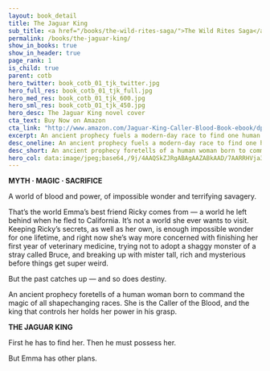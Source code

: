 ```yaml
---
layout: book_detail
title: The Jaguar King
sub_title: <a href="/books/the-wild-rites-saga/">The Wild Rites Saga</a> · Book 1
permalink: /books/the-jaguar-king/
show_in_books: true
show_in_header: true
page_rank: 1
is_child: true
parent: cotb
hero_twitter: book_cotb_01_tjk_twitter.jpg
hero_full_res: book_cotb_01_tjk_full.jpg
hero_med_res: book_cotb_01_tjk_600.jpg
hero_sml_res: book_cotb_01_tjk_450.jpg
hero_desc: The Jaguar King novel cover
cta_text: Buy Now on Amazon
cta_link: "http://www.amazon.com/Jaguar-King-Caller-Blood-Book-ebook/dp/B018P7B0NK/"
excerpt: An ancient prophecy fuels a modern-day race to find one human woman born to command the magic of all shapechanging races.
desc_oneline: An ancient prophecy fuels a modern-day race to find one human woman born to command the magic of all shapechanging races.
desc_short: An ancient prophecy foretells of a human woman born to command the magic of all shapechanging races. Emma doesn’t know it yet, but she is the Caller of the Blood, and the king that controls her holds her power in his grasp. First he has to find her. Then he must possess her. But Emma has other plans.
hero_col: data:image/jpeg;base64,/9j/4AAQSkZJRgABAgAAZABkAAD/7AARRHVja3kAAQAEAAAAPAAA/+4ADkFkb2JlAGTAAAAAAf/bAIQABgQEBAUEBgUFBgkGBQYJCwgGBggLDAoKCwoKDBAMDAwMDAwQDA4PEA8ODBMTFBQTExwbGxscHx8fHx8fHx8fHwEHBwcNDA0YEBAYGhURFRofHx8fHx8fHx8fHx8fHx8fHx8fHx8fHx8fHx8fHx8fHx8fHx8fHx8fHx8fHx8fHx8f/8AAEQgABgAEAwERAAIRAQMRAf/EAF0AAQAAAAAAAAAAAAAAAAAAAAYBAQEAAAAAAAAAAAAAAAAAAAMEEAABAwIHAAAAAAAAAAAAAAASERMVAAFBsQIyBBQWEQACAgMAAAAAAAAAAAAAAAAAEiEDMVGB/9oADAMBAAIRAxEAPwAhK6/ErCW6ccIv8RHS3ET4BgK50y17L3vbE8P/2Q==
---
```


__MYTH &middot; MAGIC &middot; SACRIFICE__

A world of blood and power, of impossible wonder and terrifying savagery.

That’s the world Emma’s best friend Ricky comes from &mdash; a world he left behind when he fled to California. It’s not a world she ever wants to visit. Keeping Ricky’s secrets, as well as her own, is enough impossible wonder for one lifetime, and right now she’s way more concerned with finishing her first year of veterinary medicine, trying not to adopt a shaggy monster of a stray called Bruce, and breaking up with mister tall, rich and mysterious before things get super weird. 

But the past catches up &mdash; and so does destiny.

An ancient prophecy foretells of a human woman born to command the magic of all shapechanging races. She is the Caller of the Blood, and the king that controls her holds her power in his grasp.

__THE JAGUAR KING__

First he has to find her. Then he must possess her.

But Emma has other plans.

